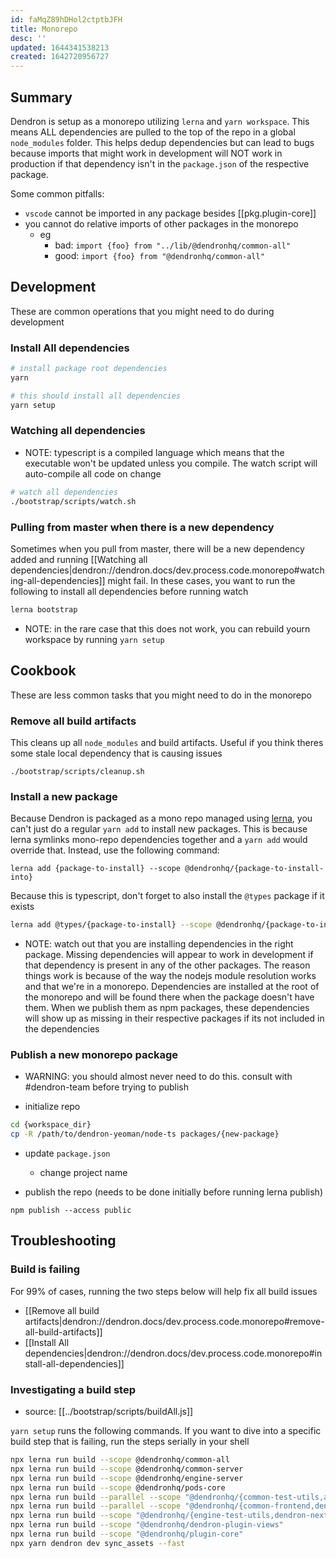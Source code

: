 ```yaml
---
id: faMqZ89hDHol2ctptbJFH
title: Monorepo
desc: ''
updated: 1644341538213
created: 1642720956727
---
```


## Summary

Dendron is setup as a monorepo utilizing `lerna` and `yarn workspace`. 
This means ALL dependencies are pulled to the top of the repo in a global `node_modules` folder.
This helps dedup dependencies but can lead to bugs because imports that might work in development will NOT work in production if that dependency isn't in the `package.json` of the respective package.

Some common pitfalls:

- `vscode` cannot be imported in any package besides [[pkg.plugin-core]]
- you cannot do relative imports of other packages in the monorepo 
    - eg 
        - bad: `import {foo} from "../lib/@dendronhq/common-all"` 
        - good: `import {foo} from "@dendronhq/common-all"` 

## Development

These are common operations that you might need to do during development

### Install All dependencies

```bash
# install package root dependencies
yarn

# this should install all dependencies
yarn setup
```

### Watching all dependencies
- NOTE: typescript is a compiled language which means that the executable won't be updated unless you compile. The watch script will auto-compile all code on change

```sh
# watch all dependencies
./bootstrap/scripts/watch.sh
```

### Pulling from master when there is a new dependency

Sometimes when you pull from master, there will be a new dependency added and running [[Watching all dependencies|dendron://dendron.docs/dev.process.code.monorepo#watching-all-dependencies]] might fail. 
In these cases, you want to run the following to install all dependencies before running watch

```sh
lerna bootstrap
```

- NOTE: in the rare case that this does not work, you can rebuild yourn workspace by running `yarn setup`

## Cookbook

These are less common tasks that you might need to do in the monorepo

### Remove all build artifacts

This cleans up all `node_modules` and build artifacts. Useful if you think theres some stale local dependency that is causing issues

```
./bootstrap/scripts/cleanup.sh
```

### Install a new package

Because Dendron is packaged as a mono repo managed using [lerna](https://github.com/lerna/lerna), you can't just do a regular `yarn add` to install new packages. This is because lerna symlinks mono-repo dependencies together and a `yarn add` would override that. Instead, use the following command:

```
lerna add {package-to-install} --scope @dendronhq/{package-to-install-into}
```

Because this is typescript, don't forget to also install the `@types` package if it exists

```bash
lerna add @types/{package-to-install} --scope @dendronhq/{package-to-install-into}
```

- NOTE: watch out that you are installing dependencies in the right package. Missing dependencies will appear to work in development if that dependency is present in any of the other packages. The reason things work is because of the way the nodejs module resolution works and that we're in a monorepo. Dependencies are installed at the root of the monorepo and will be found there when the package doesn't have them. When we publish them as npm packages, these dependencies will show up as missing in their respective packages if its not included in the dependencies


### Publish a new monorepo package

- WARNING: you should almost never need to do this. consult with #dendron-team before trying to publish

- initialize repo

```bash
cd {workspace_dir}
cp -R /path/to/dendron-yeoman/node-ts packages/{new-package}
```

- update `package.json`

  - change project name

- publish the repo (needs to be done initially before running lerna publish)

```
npm publish --access public
```

## Troubleshooting

### Build is failing

For 99% of cases, running the two steps below will help fix all build issues
- [[Remove all build artifacts|dendron://dendron.docs/dev.process.code.monorepo#remove-all-build-artifacts]]
- [[Install All dependencies|dendron://dendron.docs/dev.process.code.monorepo#install-all-dependencies]]

### Investigating a build step
- source: [[../bootstrap/scripts/buildAll.js]]

`yarn setup` runs the following commands. If you want to dive into a specific build step that is failing, run the steps serially in your shell

```sh
npx lerna run build --scope @dendronhq/common-all
npx lerna run build --scope @dendronhq/common-server 
npx lerna run build --scope @dendronhq/engine-server 
npx lerna run build --scope @dendronhq/pods-core 
npx lerna run build --parallel --scope "@dendronhq/{common-test-utils,api-server,common-assets}"
npx lerna run build --parallel --scope "@dendronhq/{common-frontend,dendron-cli}"
npx lerna run build --scope "@dendronhq/{engine-test-utils,dendron-next-server}" 
npx lerna run build --scope "@dendronhq/dendron-plugin-views"
npx lerna run build --scope "@dendronhq/plugin-core"
npx yarn dendron dev sync_assets --fast
```